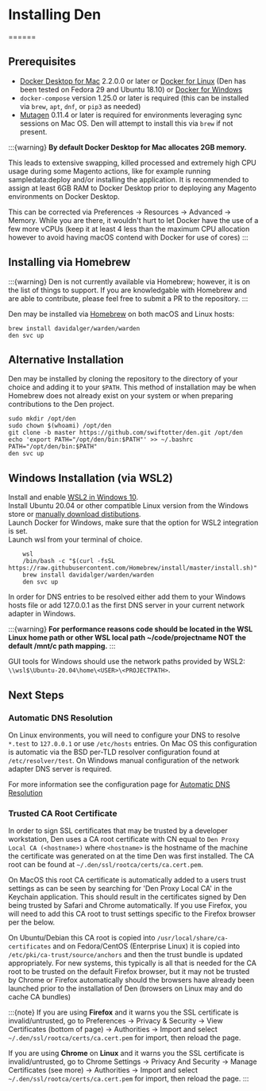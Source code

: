 # Installing Den
======

## Prerequisites

* [Docker Desktop for Mac](https://hub.docker.com/editions/community/docker-ce-desktop-mac) 2.2.0.0 or later or [Docker for Linux](https://docs.docker.com/install/) (Den has been tested on Fedora 29 and Ubuntu 18.10) or [Docker for Windows](https://docs.docker.com/desktop/windows/install/)
* `docker-compose` version 1.25.0 or later is required (this can be installed via `brew`, `apt`, `dnf`, or `pip3` as needed)
* [Mutagen](https://mutagen.io/) 0.11.4 or later is required for environments leveraging sync sessions on Mac OS. Den will attempt to install this via `brew` if not present.

:::{warning}
**By default Docker Desktop for Mac allocates 2GB memory.**

This leads to extensive swapping, killed processed and extremely high CPU usage during some Magento actions, like for example running sampledata:deploy and/or installing the application. It is recommended to assign at least 6GB RAM to Docker Desktop prior to deploying any Magento environments on Docker Desktop.

This can be corrected via Preferences -> Resources -> Advanced -> Memory. While you are there, it wouldn't hurt to let Docker have the use of a few more vCPUs (keep it at least 4 less than the maximum CPU allocation however to avoid having macOS contend with Docker for use of cores)
:::

## Installing via Homebrew

:::{warning}
Den is not currently available via Homebrew; however, it is on the list of things to support. If you are knowledgable
with Homebrew and are able to contribute, please feel free to submit a PR to the repository.
:::

Den may be installed via [Homebrew](https://brew.sh/) on both macOS and Linux hosts:

    brew install davidalger/warden/warden
    den svc up

## Alternative Installation

Den may be installed by cloning the repository to the directory of your choice and adding it to your `$PATH`. This method of installation may be when Homebrew does not already exist on your system or when preparing contributions to the Den project.

    sudo mkdir /opt/den
    sudo chown $(whoami) /opt/den
    git clone -b master https://github.com/swiftotter/den.git /opt/den
    echo 'export PATH="/opt/den/bin:$PATH"' >> ~/.bashrc
    PATH="/opt/den/bin:$PATH"
    den svc up

## Windows Installation (via WSL2)

Install and enable [WSL2 in Windows 10](https://docs.microsoft.com/en-us/windows/wsl/install-win10).  
Install Ubuntu 20.04 or other compatible Linux version from the Windows store or [manually download distibutions](https://docs.microsoft.com/en-us/windows/wsl/install-manual).   
Launch Docker for Windows, make sure that the option for WSL2 integration is set.  
Launch wsl from your terminal of choice.  

        wsl
        /bin/bash -c "$(curl -fsSL https://raw.githubusercontent.com/Homebrew/install/master/install.sh)"
        brew install davidalger/warden/warden
        den svc up

In order for DNS entries to be resolved either add them to your Windows hosts file or add 127.0.0.1 as the first DNS server in your current network adapter in Windows.

:::{warning}
**For performance reasons code should be located in the WSL Linux home path or other WSL local path ~/code/projectname NOT the default /mnt/c path mapping.**
:::

GUI tools for Windows should use the network paths provided by WSL2: `\\wsl$\Ubuntu-20.04\home\<USER>\<PROJECTPATH>`.

## Next Steps

### Automatic DNS Resolution

On Linux environments, you will need to configure your DNS to resolve `*.test` to `127.0.0.1` or use `/etc/hosts` entries. On Mac OS this configuration is automatic via the BSD per-TLD resolver configuration found at `/etc/resolver/test`. On Windows manual configuration of the network adapter DNS server is required.


For more information see the configuration page for [Automatic DNS Resolution](configuration/dns-resolver.md)

### Trusted CA Root Certificate

In order to sign SSL certificates that may be trusted by a developer workstation, Den uses a CA root certificate with CN equal to `Den Proxy Local CA (<hostname>)` where `<hostname>` is the hostname of the machine the certificate was generated on at the time Den was first installed. The CA root can be found at `~/.den/ssl/rootca/certs/ca.cert.pem`.

On MacOS this root CA certificate is automatically added to a users trust settings as can be seen by searching for 'Den Proxy Local CA' in the Keychain application. This should result in the certificates signed by Den being trusted by Safari and Chrome automatically. If you use Firefox, you will need to add this CA root to trust settings specific to the Firefox browser per the below.

On Ubuntu/Debian this CA root is copied into `/usr/local/share/ca-certificates` and on Fedora/CentOS (Enterprise Linux) it is copied into `/etc/pki/ca-trust/source/anchors` and then the trust bundle is updated appropriately. For new systems, this typically is all that is needed for the CA root to be trusted on the default Firefox browser, but it may not be trusted by Chrome or Firefox automatically should the browsers have already been launched prior to the installation of Den (browsers on Linux may and do cache CA bundles)

:::{note}
If you are using **Firefox** and it warns you the SSL certificate is invalid/untrusted, go to Preferences -> Privacy & Security -> View Certificates (bottom of page) -> Authorities -> Import and select ``~/.den/ssl/rootca/certs/ca.cert.pem`` for import, then reload the page.

If you are using **Chrome** on **Linux** and it warns you the SSL certificate is invalid/untrusted, go to Chrome Settings -> Privacy And Security -> Manage Certificates (see more) -> Authorities -> Import and select ``~/.den/ssl/rootca/certs/ca.cert.pem`` for import, then reload the page.
:::
